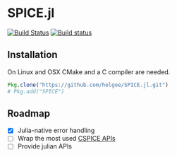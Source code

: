 # SPICE.jl

[![Build Status](https://travis-ci.org/helgee/SPICE.jl.svg?branch=master)](https://travis-ci.org/helgee/SPICE.jl)
[![Build status](https://ci.appveyor.com/api/projects/status/ty9j5n61bghu5y5p?svg=true)](https://ci.appveyor.com/project/helgee/spice-jl)

## Installation

On Linux and OSX CMake and a C compiler are needed.

```julia
Pkg.clone("https://github.com/helgee/SPICE.jl.git")
# Pkg.add("SPICE")
```

## Roadmap

* [X] Julia-native error handling
* [ ] Wrap the most used [CSPICE APIs](https://naif.jpl.nasa.gov/pub/naif/toolkit_docs/C/info/mostused.html) 
* [ ] Provide julian APIs

